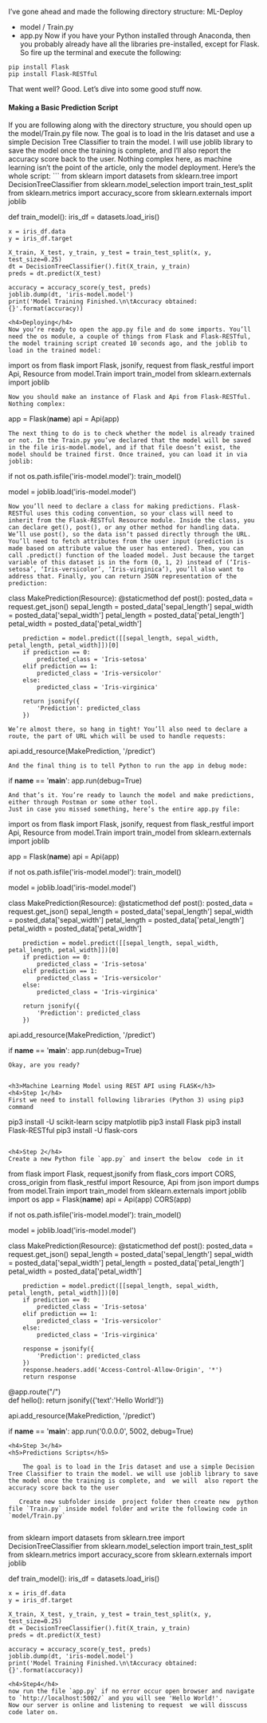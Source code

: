 I’ve gone ahead and made the following directory structure:
ML-Deploy
* model / Train.py
* app.py
Now if you have your Python installed through Anaconda, then you probably already have all the libraries pre-installed, except for Flask. So fire up the terminal and execute the following:
```
pip install Flask
pip install Flask-RESTful
```
That went well? Good. Let’s dive into some good stuff now.
<h4>Making a Basic Prediction Script</h4>
If you are following along with the directory structure, you should open up the model/Train.py file now. The goal is to load in the Iris dataset and use a simple Decision Tree Classifier to train the model. I will use joblib library to save the model once the training is complete, and I’ll also report the accuracy score back to the user.
Nothing complex here, as machine learning isn’t the point of the article, only the model deployment. Here’s the whole script:
```
from sklearn import datasets
from sklearn.tree import DecisionTreeClassifier
from sklearn.model_selection import train_test_split
from sklearn.metrics import accuracy_score
from sklearn.externals import joblib


def train_model():
    iris_df = datasets.load_iris()

    x = iris_df.data
    y = iris_df.target

    X_train, X_test, y_train, y_test = train_test_split(x, y, test_size=0.25)
    dt = DecisionTreeClassifier().fit(X_train, y_train)
    preds = dt.predict(X_test)

    accuracy = accuracy_score(y_test, preds)
    joblib.dump(dt, 'iris-model.model')
    print('Model Training Finished.\n\tAccuracy obtained: {}'.format(accuracy))
 ```
<h4>Deploying</h4>
Now you’re ready to open the app.py file and do some imports. You’ll need the os module, a couple of things from Flask and Flask-RESTful, the model training script created 10 seconds ago, and the joblib to load in the trained model:
```
import os
from flask import Flask, jsonify, request
from flask_restful import Api, Resource
from model.Train import train_model
from sklearn.externals import joblib
```
Now you should make an instance of Flask and Api from Flask-RESTful. Nothing complex:
```
app = Flask(__name__)
api = Api(app)
```
The next thing to do is to check whether the model is already trained or not. In the Train.py you’ve declared that the model will be saved in the file iris-model.model, and if that file doesn’t exist, the model should be trained first. Once trained, you can load it in via joblib:
```
if not os.path.isfile('iris-model.model'):
    train_model()

model = joblib.load('iris-model.model')
```
Now you’ll need to declare a class for making predictions. Flask-RESTful uses this coding convention, so your class will need to inherit from the Flask-RESTful Resource module. Inside the class, you can declare get(), post(), or any other method for handling data.
We’ll use post(), so the data isn’t passed directly through the URL. You’ll need to fetch attributes from the user input (prediction is made based on attribute value the user has entered). Then, you can call .predict() function of the loaded model. Just because the target variable of this dataset is in the form (0, 1, 2) instead of (‘Iris-setosa’, ‘Iris-versicolor’, ‘Iris-virginica’), you’ll also want to address that. Finally, you can return JSON representation of the prediction:
```
class MakePrediction(Resource):
    @staticmethod
    def post():
        posted_data = request.get_json()
        sepal_length = posted_data['sepal_length']
        sepal_width = posted_data['sepal_width']
        petal_length = posted_data['petal_length']
        petal_width = posted_data['petal_width']

        prediction = model.predict([[sepal_length, sepal_width, petal_length, petal_width]])[0]
        if prediction == 0:
            predicted_class = 'Iris-setosa'
        elif prediction == 1:
            predicted_class = 'Iris-versicolor'
        else:
            predicted_class = 'Iris-virginica'

        return jsonify({
            'Prediction': predicted_class
        })
```        
We’re almost there, so hang in tight! You’ll also need to declare a route, the part of URL which will be used to handle requests:
```
api.add_resource(MakePrediction, '/predict')
```
And the final thing is to tell Python to run the app in debug mode:
```
if __name__ == '__main__':
    app.run(debug=True)
```    
And that’s it. You’re ready to launch the model and make predictions, either through Postman or some other tool.
Just in case you missed something, here’s the entire app.py file:
```
import os
from flask import Flask, jsonify, request
from flask_restful import Api, Resource
from model.Train import train_model
from sklearn.externals import joblib

app = Flask(__name__)
api = Api(app)

if not os.path.isfile('iris-model.model'):
    train_model()

model = joblib.load('iris-model.model')


class MakePrediction(Resource):
    @staticmethod
    def post():
        posted_data = request.get_json()
        sepal_length = posted_data['sepal_length']
        sepal_width = posted_data['sepal_width']
        petal_length = posted_data['petal_length']
        petal_width = posted_data['petal_width']

        prediction = model.predict([[sepal_length, sepal_width, petal_length, petal_width]])[0]
        if prediction == 0:
            predicted_class = 'Iris-setosa'
        elif prediction == 1:
            predicted_class = 'Iris-versicolor'
        else:
            predicted_class = 'Iris-virginica'

        return jsonify({
            'Prediction': predicted_class
        })


api.add_resource(MakePrediction, '/predict')


if __name__ == '__main__':
    app.run(debug=True)
```    
Okay, are you ready?


<h3>Machine Learning Model using REST API using FLASK</h3>
<h4>Step 1</h4>
First we need to install following libraries (Python 3) using pip3 command

```
pip3 install -U scikit-learn scipy matplotlib
pip3 install Flask
pip3 install Flask-RESTful
pip3 install -U flask-cors
```

<h4>Step 2</h4>
Create a new Python file `app.py` and insert the below  code in it 

```
from flask import Flask, request,jsonify
from flask_cors import CORS, cross_origin
from flask_restful import Resource, Api
from json import dumps
from model.Train import train_model
from sklearn.externals import joblib
import os
app = Flask(__name__)
api = Api(app)
CORS(app)


if not os.path.isfile('iris-model.model'):
    train_model()

model = joblib.load('iris-model.model')


class MakePrediction(Resource):
    @staticmethod
    def post():
        posted_data = request.get_json()
        sepal_length = posted_data['sepal_length']
        sepal_width = posted_data['sepal_width']
        petal_length = posted_data['petal_length']
        petal_width = posted_data['petal_width']

        prediction = model.predict([[sepal_length, sepal_width, petal_length, petal_width]])[0]
        if prediction == 0:
            predicted_class = 'Iris-setosa'
        elif prediction == 1:
            predicted_class = 'Iris-versicolor'
        else:
            predicted_class = 'Iris-virginica'

        response = jsonify({
            'Prediction': predicted_class
        })
        response.headers.add('Access-Control-Allow-Origin', '*')
        return response
@app.route("/")    
def hello():
    return jsonify({'text':'Hello World!'})



api.add_resource(MakePrediction, '/predict')


if __name__ == '__main__':
    app.run('0.0.0.0', 5002, debug=True)
```
<h4>Step 3</h4>
<h5>Predictions Scripts</h5>

    The goal is to load in the Iris dataset and use a simple Decision Tree Classifier to train the model. we will use joblib library to save the model once the training is complete, and  we will  also report the accuracy score back to the user
    
   Create new subfolder inside  project folder then create new  python file `Train.py` inside model folder and write the following code in  `model/Train.py` 
   
   ```
from sklearn import datasets
from sklearn.tree import DecisionTreeClassifier
from sklearn.model_selection import train_test_split
from sklearn.metrics import accuracy_score
from sklearn.externals import joblib


def train_model():
    iris_df = datasets.load_iris()

    x = iris_df.data
    y = iris_df.target

    X_train, X_test, y_train, y_test = train_test_split(x, y, test_size=0.25)
    dt = DecisionTreeClassifier().fit(X_train, y_train)
    preds = dt.predict(X_test)

    accuracy = accuracy_score(y_test, preds)
    joblib.dump(dt, 'iris-model.model')
    print('Model Training Finished.\n\tAccuracy obtained: {}'.format(accuracy))
   ```
   <h4>Step4</h4>
   now run the file `app.py` if no error occur open browser and navigate to `http://localhost:5002/` and you will see 'Hello World!'.
   Now our server is online and listening to request  we will disscuss code later on.
